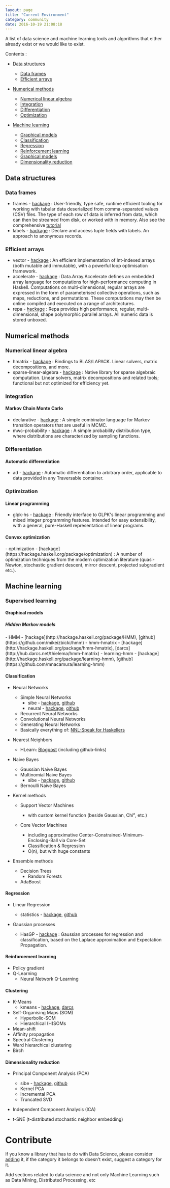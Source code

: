 ```yaml
---
layout: page
title: "Current Environment"
category: community
date: 2016-10-19 21:08:18
---
```


A list of data science and machine learning tools and algorithms that either already exist or we would like to exist.

Contents :

- [Data structures](#datastructures)
  - [Data frames](#dataframes)
  - [Efficient arrays](#arrays)
  
- [Numerical methods](#numerical)
  - [Numerical linear algebra](#nla)
  - [Integration](#integration)
  - [Differentiation](#differentiation)
  - [Optimization](#optimization)    
  
- [Machine learning](#ml)
  - [Graphical models](#graph)
  - [Classification](#classification)    
  - [Regression](#regression)    
  - [Reinforcement learning](#rl)    
  - [Graphical models](#graph)    
  - [Dimensionality reduction](#dimr)    


<h2 id="datastructures">Data structures</h2>


<h3 id="dataframes">Data frames</h3>

- frames - [hackage](http://hackage.haskell.org/package/frames) : User-friendly, type safe, runtime efficient tooling for working with tabular data deserialized from comma-separated values (CSV) files. The type of each row of data is inferred from data, which can then be streamed from disk, or worked with in memory. Also see the comprehensive [tutorial](https://acowley.github.io/Frames/)
- labels - [hackage](https://hackage.haskell.org/package/labels) : Declare and access tuple fields with labels. An approach to anonymous records.

<h3 id="arrays">Efficient arrays</h3>

- vector - [hackage](https://hackage.haskell.org/package/vector) : An efficient implementation of Int-indexed arrays (both mutable and immutable), with a powerful loop optimisation framework.
- accelerate - [hackage](https://hackage.haskell.org/package/accelerate) : Data.Array.Accelerate defines an embedded array language for computations for high-performance computing in Haskell. Computations on multi-dimensional, regular arrays are expressed in the form of parameterised collective operations, such as maps, reductions, and permutations. These computations may then be online compiled and executed on a range of architectures.
- repa - [hackage](https://hackage.haskell.org/package/repa) : Repa provides high performance, regular, multi-dimensional, shape polymorphic parallel arrays. All numeric data is stored unboxed. 


<h2 id="numerical">Numerical methods</h2>

<h3 id="nla">Numerical linear algebra</h3>

- hmatrix - [hackage](http://hackage.haskell.org/package/hmatrix) : Bindings to BLAS/LAPACK. Linear solvers, matrix decompositions, and more.
- sparse-linear-algebra - [hackage](https://hackage.haskell.org/package/sparse-linear-algebra) : Native library for sparse algebraic computation. Linear solvers, matrix decompositions and related tools; functional but not optimized for efficiency yet.


<h3 id="integration">Integration</h3>

<h4 id="mcmc">Markov Chain Monte Carlo</h4>

  - declarative - [hackage](https://hackage.haskell.org/package/declarative) : A simple combinator language for Markov transition operators that are useful in MCMC.
  - mwc-probability  -  [hackage](https://hackage.haskell.org/package/mwc-probability) : A simple probability distribution type, where distributions are characterized by sampling functions.



<h3 id="differentiation">Differentiation</h3>

<h4 id="ad">Automatic differentiation</h4>

  - ad - [hackage](http://hackage.haskell.org/package/ad) : Automatic differentiation to arbitrary order, applicable to data provided in any Traversable container.


<h3 id="optimization">Optimization</h3>

<h4 id="lp">Linear programming</h4>

  - glpk-hs - [hackage](https://hackage.haskell.org/package/glpk-hs) : Friendly interface to GLPK's linear programming and mixed integer programming features. Intended for easy extensibility, with a general, pure-Haskell representation of linear programs. 


<h4 id="cvxopt">Convex optimization</h4>
  - optimization - [hackage](https://hackage.haskell.org/package/optimization) : A number of optimization techniques from the modern optimization literature (quasi-Newton, stochastic gradient descent, mirror descent, projected subgradient etc.).



<h2 id="ml">Machine learning</h2>



<h3 id="supervised">Supervised learning</h3>


<h4 id="graph">Graphical models</h4>

<h5 id="hmm">Hidden Markov models</h5>
  - HMM - [hackage](http://hackage.haskell.org/package/HMM), [github](https://github.com/mikeizbicki/hmm)
  - hmm-hmatrix - [hackage](http://hackage.haskell.org/package/hmm-hmatrix), [darcs](http://hub.darcs.net/thielema/hmm-hmatrix)
  - learning-hmm - [hackage](http://hackage.haskell.org/package/learning-hmm), [github](https://github.com/mnacamura/learning-hmm)


<h4 id="classification">Classification</h4>

- Neural Networks
  - Simple Neural Networks
    - sibe - [hackage](http://hackage.haskell.org/package/sibe), [github](https://github.com/mdibaiee/sibe)
    - neural - [hackage](http://hackage.haskell.org/package/neural), [github](https://github.com/brunjlar/neural)
  - Recurrent Neural Networks
  - Convolutional Neural Networks
  - Generating Neural Networks
  - Basically everything of: [NNL-Speak for Haskellers](https://colah.github.io/posts/2015-09-NN-Types-FP/)


- Nearest Neighbors
  - HLearn: [Blogpost](https://izbicki.me/blog/fast-nearest-neighbor-queries-in-haskell.html) (including github-links)

- Naive Bayes
  - Gaussian Naive Bayes
  - Multinomial Naive Bayes
       - sibe - [hackage](http://hackage.haskell.org/package/sibe), [github](https://github.com/mdibaiee/sibe)
  - Bernoulli Naive Bayes

- Kernel methods
  - Support Vector Machines
    - with custom kernel function (beside Gaussian, Chi², etc.)

  - Core Vector Machines
    - including approximative Center-Constrained-Minimum-Enclosing-Ball via Core-Set
    - Classification & Regression
    - O(n), but with huge constants

- Ensemble methods
  - Decision Trees
      - Random Forests
  - AdaBoost    

<h4 id="regression">Regression</h4>

- Linear Regression
  - statistics - [hackage](http://hackage.haskell.org/package/statistics), [github](https://github.com/bos/statistics)
  
- Gaussian processes
  - HasGP - [hackage](https://hackage.haskell.org/package/HasGP) : Gaussian processes for regression and classification, based on the Laplace approximation and Expectation Propagation.
  

<h4 id="rl">Reinforcement learning</h4>

- Policy gradient
- Q-Learning
     - Neural Network Q-Learning

<h4 id="clustering">Clustering</h4>

- K-Means
  - kmeans - [hackage](https://hackage.haskell.org/package/kmeans), [darcs](http://hub.darcs.net/gershomb/kmeans)
- Self-Organising Maps (SOM)
  - Hyperbolic-SOM
  - Hierarchical (H)SOMs
- Mean-shift
- Affinity propagation
- Spectral Clustering
- Ward hierarchical clustering
- Birch

<h4 id="dimr">Dimensionality reduction</h4>

- Principal Component Analysis (PCA)
  - sibe - [hackage](http://hackage.haskell.org/package/sibe), [github](https://github.com/mdibaiee/sibe)
  - Kernel PCA
  - Incremental PCA
  - Truncated SVD

- Independent Component Analysis (ICA)

- t-SNE (t-distributed stochastic neighbor embedding)


Contribute
====

If you know a library that has to do with Data Science, please consider [adding](https://github.com/DataHaskell/docs/edit/gh-pages/_posts/2016-10-19-wishlist.md) it, if the category it belongs to doesn't exist, suggest a category for it.

Add sections related to data science and not only Machine Learning such as Data Mining, Distributed Processing, etc
